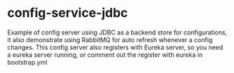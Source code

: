 ﻿# config-service-jdbc
Example of config server using JDBC as a backend store
for configurations, it also demonstrate using RabbitMQ for auto refresh
whenever a config changes. This config server also registers with Eureka
server, so you need a eureka server running, or comment out the register
with eureka in bootstrap.yml
